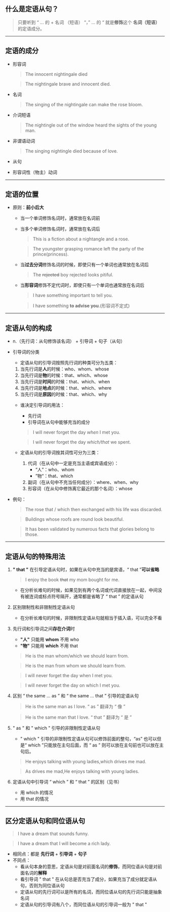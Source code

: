 ## 什么是定语从句？
> 只要听到 “ ... 的 + 名词 （短语） “，” ... 的 “ 就是**修饰**这个 **名词（短语）** 的定语成分。
---
## 定语的成分 
+ 形容词
  > The innocent nightingale died

  > The nightingale brave and innocent died.

+ 名词

  > The singing of the nightingale can make the rose bloom.

+ 介词短语
  > The nightingle out of the window heard the sights of the young man.

+ 非谓语动词
  > The singing nightingle died because of love.

+ 从句

+ 形容词性（物主）动词
---

## 定语的位置
+ 原则：**前小后大**
  + 当一个单词修饰名词时，通常放在名词前
  + 当多个单词修饰名词时，通常放在名词后
    > This is a fiction about a nightangle and a rose. 

    > The youngster grasping romance left the party of the prince(princess).

  + 当**过去分词**修饰名词的时候，即使只有一个单词也通常放在名词后  
    > The ~~rejected~~ boy rejected looks pitiful.

  + 当**形容词**修饰不定代词时，即使只有一个单词也通常放在名词后
    > I have something important to tell you.

    > I have something **to advise you**.(形容词不定式)
---

## 定语从句的构成
+ n.（先行词：从句修饰该名词） + 引导词 + 句子（从句）
+ 引导词的分类
  - 定语从句的引导词按照先行词的种类可分为五类：
  
  1. 当先行词是**人**的时候：who、whom、whose
  2. 当先行词是**物**的时候：that、which、whose
  3. 当先行词是**时间**的时候：that、which、when
  4. 当先行词是**地点**的时候：that、which、where
  5. 当先行词是**原因**的时候：that、which、why

  - 谁决定引导词的用法：         
    - 先行词
    - 引导词在从句中能够充当的成分
    > I will never forget the day _when_ I met you. 

    > I will never forget the day _which/that_ we spent.

  - 定语从句的引导词按其词性可分为三类：
    1. 代词（在从句中一定是充当主语或宾语成分）：
       + “人”：who、whom
       + ”物“：that、which
    2. 副词（在从句中不充当任何成分）：where、when、why
    3. 形容词（在从句中修饰离它最近的那个名词）：whose

+ 例句：
  > The rose that / which then exchanged with his life was discarded.

  > Buildings whose roofs are round look beautiful.

  > It has been validated by numerous facts that glories belong to those. 
---

## 定语从句的特殊用法
  1. **" that "** 在引导定语从句时，如果在从句中充当的是宾语，“ that ”**可以省略**
     > I enjoy the book ~~that~~ my mom bought for me.


     + 在分析长难句的时候，如果见到有两个名词或代词直接放在一起，中间没有被连词或标点符号隔开，通常都是省略了 “ that ” 的定语从句
  2. 区别限制性和非限制性定语从句
     + 在分析长难句的时候，非限制性定语从句就相当于插入语，可以完全不看
   
  3. 先行词和引导词之间**存在介词**时
     + **"人"** 只能用 **whom** 不用 who
     + **"物"** 只能用 **which** 不用 that
     > He is the man whom/which we should learn from.

     > He is the man from whom we should learn from.

     > I will never forget the day when I met you.

     > I will never forget the day on which I met you.

  4. 区别 “ the same ... as ” 和 “ the same ... that ” 引导的定语从句
     > He is the same man as I love. “ as ” 翻译为 “ 像 ”

     > He is the same man that I love. “ that ” 翻译为 “ 是 ”
  5. " as " 和 " which " 引导的非限制性定语从句
     + " which " 引导的非限制性定语从句可以修饰前面的整句，“as” 也可以但是“ which ”只能放在主句后面，而 “ as ” 则可以放在主句前也可以放在主句后。
     > He enjoys talking with young ladies,which drives me mad.

     > As drives me mad,He enjoys talking with young ladies.
  6. 定语从句中引导词 “ which ” 和 “ that ” 的区别（见书）
     + 用 which 的情况
     + 用 that 的情况
---
## 区分定语从句和同位语从句
> I have a dream that sounds funny.

> I have a dream that I will become a rich lady.
+ 相同点：都是 **先行词** + **引导词** + **句子**
+ 不同点：
   - 看从句本身的意思，定语从句是对前面名词的**修饰**，而同位语从句是对前面名词的**解释**
   - 看引导词 " that " 在从句总是否充当了成分，如果充当了成分就定语从句，否则为同位语从句
   - 定语从句的先行词可以是所有的名词，而同位语从句的先行词只能是抽象名词
   - 定语从句的引导词有八个，而同位语从句的引导词一般为 " that "
  